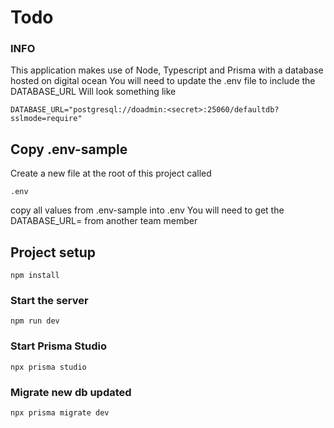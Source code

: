 # Todo

### INFO
This application makes use of Node, Typescript and Prisma with a database hosted on digital ocean
You will need to update the .env file to include the DATABASE_URL
Will look something like 
```
DATABASE_URL="postgresql://doadmin:<secret>:25060/defaultdb?sslmode=require"
```

## Copy .env-sample
Create a new file at the root of this project called 
```
.env
```
copy all values from .env-sample into .env
You will need to get the DATABASE_URL= from another team member

## Project setup
```
npm install
```

### Start the server
```
npm run dev
```

### Start Prisma Studio
```
npx prisma studio
```

### Migrate new db updated
```
npx prisma migrate dev
```

